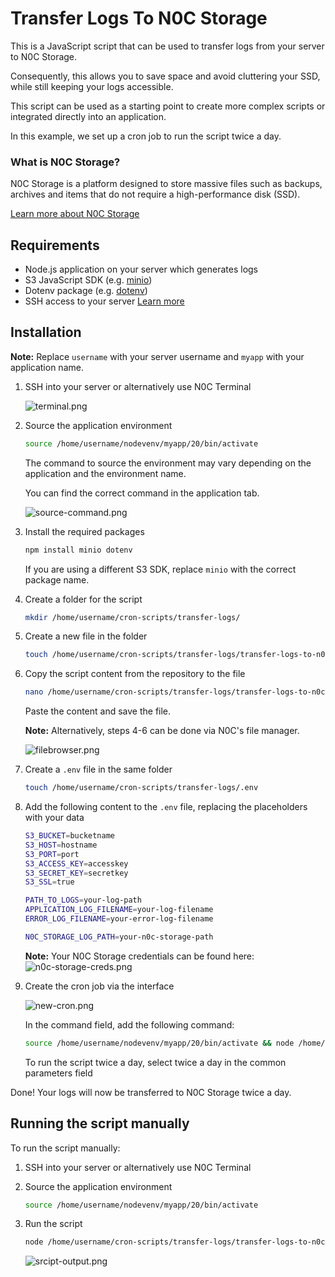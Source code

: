 # Transfer Logs To N0C Storage

This is a JavaScript script that can be used to transfer logs from your server to N0C Storage.

Consequently, this allows you to save space and avoid cluttering your SSD, while still keeping your logs accessible.

This script can be used as a starting point to create more complex scripts or integrated directly into an application.

In this example, we set up a cron job to run the script twice a day.


### What is N0C Storage?

N0C Storage is a platform designed to store massive files such as backups,
archives and items that do not require a high-performance disk (SSD).

[Learn more about N0C Storage](https://kb.n0c.com/en/knowledge-base/how-to-use-n0c-storage/)

## Requirements

- Node.js application on your server which generates logs
- S3 JavaScript SDK (e.g. [minio](https://github.com/minio/minio-js))
- Dotenv package (e.g. [dotenv](https://www.npmjs.com/package/dotenv))
- SSH access to your server [Learn more](https://kb.n0c.com/en/knowledge-base/how-to-create-an-ssh-key-and-connect-to-an-account/)

## Installation

**Note:** Replace `username` with your server username and `myapp` with your application name.

1. SSH into your server or alternatively use N0C Terminal

   ![terminal.png](doc/terminal.png)

2. Source the application environment
   ```bash
   source /home/username/nodevenv/myapp/20/bin/activate
   ```
   
   The command to source the environment may vary depending on the application and the environment name.

   You can find the correct command in the application tab.

   ![source-command.png](doc/source-command.png)
3. Install the required packages
   ```bash
   npm install minio dotenv
   ```
   
   If you are using a different S3 SDK, replace `minio` with the correct package name.
4. Create a folder for the script

   ```bash
   mkdir /home/username/cron-scripts/transfer-logs/
   ```
   
5. Create a new file in the folder
   ```bash
   touch /home/username/cron-scripts/transfer-logs/transfer-logs-to-n0c-storage.js
   ```
6. Copy the script content from the repository to the file
   ```bash
   nano /home/username/cron-scripts/transfer-logs/transfer-logs-to-n0c-storage.js
   ```
   Paste the content and save the file.

   **Note:** Alternatively, steps 4-6 can be done via N0C's file manager.

   ![filebrowser.png](doc/filebrowser.png)
7. Create a `.env` file in the same folder
   ```bash
   touch /home/username/cron-scripts/transfer-logs/.env
   ```
   
8. Add the following content to the `.env` file, replacing the placeholders with your data
   ```bash
   S3_BUCKET=bucketname
   S3_HOST=hostname
   S3_PORT=port
   S3_ACCESS_KEY=accesskey
   S3_SECRET_KEY=secretkey
   S3_SSL=true
   
   PATH_TO_LOGS=your-log-path
   APPLICATION_LOG_FILENAME=your-log-filename
   ERROR_LOG_FILENAME=your-error-log-filename
   
   N0C_STORAGE_LOG_PATH=your-n0c-storage-path
   ```
   
   **Note:** Your N0C Storage credentials can be found here:
   ![n0c-storage-creds.png](doc/n0c-storage-creds.png)
9. Create the cron job via the interface
   
   ![new-cron.png](doc/new-cron.png)

   In the command field, add the following command:
   ```bash
   source /home/username/nodevenv/myapp/20/bin/activate && node /home/username/cron-scripts/transfer-logs/transfer-logs-to-n0c-storage.js
   ```
   
   To run the script twice a day, select twice a day in the common parameters field

Done! Your logs will now be transferred to N0C Storage twice a day.

## Running the script manually

To run the script manually:

1. SSH into your server or alternatively use N0C Terminal
2. Source the application environment
   ```bash
   source /home/username/nodevenv/myapp/20/bin/activate
   ```
3. Run the script
   ```bash
   node /home/username/cron-scripts/transfer-logs/transfer-logs-to-n0c-storage.js
   ```
   
   ![srcipt-output.png](doc/script-output.png)
